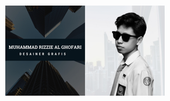 ![alt text](https://github.com/MuhammadRizzieAlGhofari/muhammadrizziealghofari.github.io/blob/main/1.jpg?raw=true)
